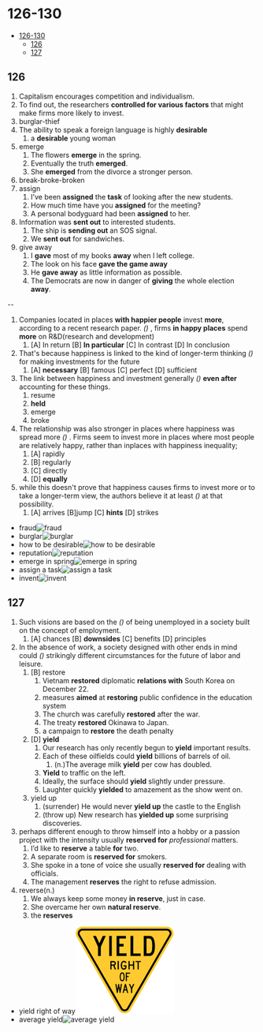 # 126-130

- [126-130](#126-130)
  - [126](#126)
  - [127](#127)

## 126

1. Capitalism encourages competition and individualism.
2. To find out, the researchers **controlled for various factors** that might make firms more likely to invest.
3. burglar-thief
4. The ability to speak a foreign language is highly **desirable**
   1. a **desirable** young woman
5. emerge
   1. The flowers **emerge** in the spring.
   2. Eventually the truth **emerged**.
   3. She **emerged** from the divorce a stronger person.
6. break-broke-broken
7. assign
   1. I’ve been **assigned** the **task** of looking after the new students.
   2. How much time have you **assigned** for the meeting?
   3. A personal bodyguard had been **assigned** to her.
8. Information was **sent out** to interested students.
   1. The ship is **sending out** an SOS signal.
   2. We **sent out** for sandwiches.
9. give away
   1. I **gave** most of my books **away** when I left college.
   2. The look on his face **gave the game away**
   3. He **gave away** as little information as possible.
   4. The Democrats are now in danger of **giving** the whole election **away**.

--

1. Companies located in places **with happier people** invest **more**, according to a recent research paper. _()_ , firms **in happy places** spend **more** on R&D(research and development)
   1. [A] In return [B] **In particular** [C] In contrast [D] In conclusion
2. That's because happiness is linked to the kind of longer-term thinking _()_ for making investments for the future
   1. [A] **necessary** [B] famous [C] perfect [D] sufficient
3. The link between happiness and investment generally _()_ **even after** accounting for these things.
   1. resume
   2. **held**
   3. emerge
   4. broke
4. The relationship was also stronger in places where happiness was spread more _()_ . Firms seem to invest more in places where most people are relatively happy, rather than inplaces with happiness inequality;
   1. [A] rapidly
   2. [B] regularly
   3. [C] directly
   4. [D] **equally**
5. while this doesn't prove that happiness causes firms to invest more or to take a longer-term view, the authors believe it at least _()_ at that possibility.
   1. [A] arrives [B]jump [C] **hints** [D] strikes

- fraud![fraud](https://uploads-ssl.webflow.com/608353cb0067e32edaa3e4c9/6250494d364f324bb344c194_BLOG%201%20-%20eBook%20Introduction%20to%20Fraud%20Detection%20Detailed%20Version.jpg)
- burglar![burglar](https://media.istockphoto.com/illustrations/thief-illustration-id164315913?k=20&m=164315913&s=612x612&w=0&h=6w0Fn4FSXaT3bqLLg31MYbe7FyGcXMiDJ65Lgrx6hJU=)
- how to be desirable![how to be desirable](https://www.wikihow.com/images/thumb/1/1d/Be-Desirable-Step-2.jpg/v4-460px-Be-Desirable-Step-2.jpg.webp)
- reputation![reputation](https://assets1.chainstoreage.com/styles/primary_articles_short/s3/2021-05/reputation_0.gif?itok=DdaqYl8G)
- emerge in spring![emerge in spring](https://www.dailyherald.com/storyimage/DA/20200419/ENTLIFE/200419693/AR/0/AR-200419693.jpg&updated=202004171734&MaxW=900&maxH=900&noborder&Q=80)
- assign a task![assign a task](https://englishlib.org/dictionary/img/wlibrary/a/5ff5bc3d7feb15.03276370.jpg)
- invent![invent](https://trdergisi.com/wp-content/uploads/2018/01/graham.jpg)

## 127

1. Such visions are based on the _()_ of being unemployed in a society built on the concept of employment.
   1. [A] chances [B] **downsides** [C] benefits [D] principles
2. In the absence of work, a society designed with other ends in mind could _()_ strikingly different circumstances for the future of labor and leisure.
   1. [B] restore
      1. Vietnam **restored** diplomatic **relations with** South Korea on December 22.
      2. measures **aimed** at **restoring** public confidence in the education system
      3. The church was carefully **restored** after the war.
      4. The treaty **restored** Okinawa to Japan.
      5. a campaign to **restore** the death penalty
   2. [D] **yield**
      1. Our research has only recently begun to **yield** important results.
      2. Each of these oilfields could **yield** billions of barrels of oil.
         1. (n.)The average milk **yield** per cow has doubled.
      3. **Yield** to traffic on the left.
      4. Ideally, the surface should **yield** slightly under pressure.
      5. Laughter quickly **yielded** to amazement as the show went on.
   3. yield up
      1. (surrender) He would never **yield up** the castle to the English
      2. (throw up) New research has **yielded up** some surprising discoveries.
3. perhaps different enough to throw himself into a hobby or a passion project with the intensity usually **reserved for** _professional_ matters.
   1. I’d like to **reserve** a table **for** two.
   2. A separate room is **reserved for** smokers.
   3. She spoke in a tone of voice she usually **reserved for** dealing with officials.
   4. The management **reserves** the right to refuse admission.
4. reverse(n.)
   1. We always keep some money **in reserve**, just in case.
   2. She overcame her own **natural reserve**.
   3. the **reserves**

- yield right of way![20220929131427](https://raw.githubusercontent.com/Logible/Image/main/note_image/20220929131427.png)
- average yield![average yield](https://schoolworkhelper.net/wp-content/uploads/2011/01/average-yield.jpg)
